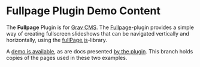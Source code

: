 # Fullpage Plugin Demo Content

The **Fullpage** Plugin is for [Grav CMS](http://github.com/getgrav/grav). The [Fullpage](https://github.com/OleVik/grav-plugin-fullpage)-plugin provides a simple way of creating fullscreen slideshows that can be navigated vertically and horizontally, using the [fullPage.js](https://github.com/alvarotrigo/fullPage.js)-library.

A [demo is available](https://olevik.me/plugins/fullpage/book/), as are docs presented [by the plugin](https://olevik.me/plugins/fullpage/). This branch holds copies of the pages used in these two examples.